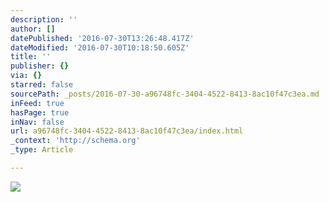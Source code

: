 ```yaml
---
description: ''
author: []
datePublished: '2016-07-30T13:26:48.417Z'
dateModified: '2016-07-30T10:18:50.605Z'
title: ''
publisher: {}
via: {}
starred: false
sourcePath: _posts/2016-07-30-a96748fc-3404-4522-8413-8ac10f47c3ea.md
inFeed: true
hasPage: true
inNav: false
url: a96748fc-3404-4522-8413-8ac10f47c3ea/index.html
_context: 'http://schema.org'
_type: Article

---
```

![](https://the-grid-user-content.s3-us-west-2.amazonaws.com/63439a5a-f470-4b0c-88df-2a608d19defc.jpg)